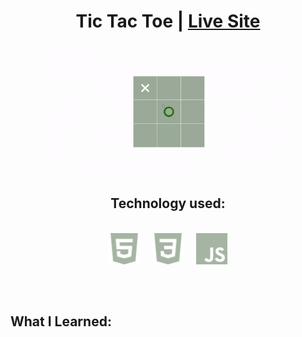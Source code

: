 <h1 align="center">Tic Tac Toe | <a href="https://tictactoe3inarow.netlify.app/">Live Site</a></h1>
<div align="center">
  <a href='https://github.com/erikateal/tictactoe'>
	  <div align="center">
	  <img src="https://github.com/erikateal/READMEAssets/blob/main/projectFiles/tictactoe.gif" width="80%" />
	  </div>
  </a>
</div>

<!-- ## How It's Made:
 -->
<!-- I built this project about a week after being introduced to JavaScript. I wanted to make something practical that I would actually use but also something that would employ my newly learned skills. I used videos and photos from [pixels.com](https://www.pexels.com/). -->


<h2 align="center">Technology used:</h2>
<br>
<div align="center">
	<img src="https://github.com/erikateal/READMEAssets/blob/main/icons/html5.svg" height="50px">
	&nbsp&nbsp&nbsp
	<img src="https://github.com/erikateal/READMEAssets/blob/main/icons/css3.svg" height="50px">
	&nbsp&nbsp&nbsp
	<img src="https://github.com/erikateal/READMEAssets/blob/main/icons/javascript.svg" height="50px">
</div>

##
<br>

## What I Learned:

<!-- I learned how to manipulate the DOM, as well as how to auto play audio and video. Sound on! 🔊 -->
